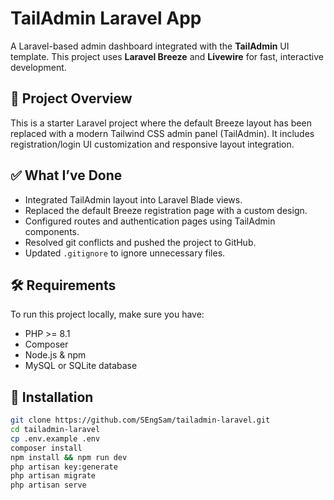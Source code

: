 # TailAdmin Laravel App

A Laravel-based admin dashboard integrated with the **TailAdmin** UI template. This project uses **Laravel Breeze** and **Livewire** for fast, interactive development.

## 📌 Project Overview

This is a starter Laravel project where the default Breeze layout has been replaced with a modern Tailwind CSS admin panel (TailAdmin). It includes registration/login UI customization and responsive layout integration.

## ✅ What I’ve Done

- Integrated TailAdmin layout into Laravel Blade views.
- Replaced the default Breeze registration page with a custom design.
- Configured routes and authentication pages using TailAdmin components.
- Resolved git conflicts and pushed the project to GitHub.
- Updated `.gitignore` to ignore unnecessary files.

## 🛠️ Requirements

To run this project locally, make sure you have:

- PHP >= 8.1
- Composer
- Node.js & npm
- MySQL or SQLite database

## 🚀 Installation

```bash
git clone https://github.com/SEngSam/tailadmin-laravel.git
cd tailadmin-laravel
cp .env.example .env
composer install
npm install && npm run dev
php artisan key:generate
php artisan migrate
php artisan serve
